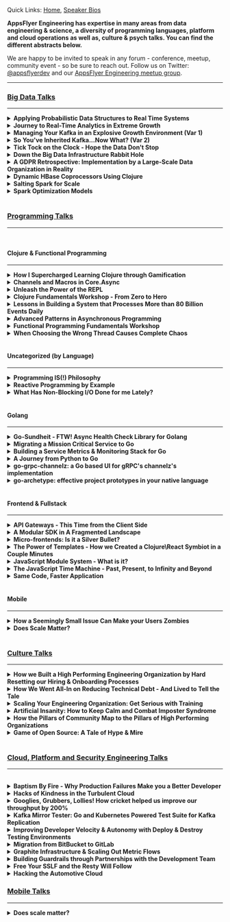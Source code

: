 
Quick Links: [Home](https://github.com/AppsFlyer/engineering-org-resources), [Speaker Bios](/speaker-profiles.md)

**AppsFlyer Engineering has expertise in many areas from data engineering & science, a diversity of programming languages, platform and cloud operations as well as, culture & psych talks. You can find the different abstracts below.**  

We are happy to be invited to speak in any forum - conference, meetup, community event - so be sure to reach out.  Follow us on Twitter: [@appsflyerdev](https://www.twitter.com/appsflyerdev) and our [AppsFlyer Engineering meetup group](https://meetup.com/appsflyer).

<hr/>

### [Big Data Talks](#big-data)
<hr/>

<details><summary><strong>Applying Probabilistic Data Structures to Real Time Systems</strong></summary>

#### Short Description
Building solutions around large data sets with near real time response time is no easy feat. This requires the practical application of computer science theory to do so with minimal latency and while remaining fresh and precise.

#### Long Description
As software organizations are required to handle increasing volumes of data, probabilistic data structures and algorithms have been put to use more widely in order to find approximative solutions to problems that would be computationally prohibitive otherwise.

At AppsFlyer, we ingest a daily 80+ billion events sent by our users, which come into our system without any schema or predefined structure. When we set out to build a new data segmentation product, which allows our clients to segment their users based on these billions of events – according to any logical criteria they wish to specify – we were tasked with the daunting challenge of offering them a near real time interactive dashboard. An extremely large computational undertaking at minimal latency.

This posed an interesting challenge from both computer science and engineering perspectives, things we needed to consider:

* Which data structure is most appropriate?
* Which data model would allow us to compose any number of criteria when event schemas are unknown in advance and ever changing?
* How do you implement aggregations such as group-by over probabilistic data?
* What database should we pick to allow for fast and scalable access to our data structures?
* How do you do this reliably, high precision and freshness?

This talk will discuss how we built a system which allowed us to solve this problem over massive data sets with technologies such as Kafka, Spark, HBase and Theta Sketches.

Speakers: [Ronen Cohen](/speaker-profiles.md#ronen-cohen)
<p>pe: Full-length Presentation</p>

<hr/>
</details>

<details><summary><strong>Journey to Real-Time Analytics in Extreme Growth</strong></summary>

#### Short Description

At AppsFlyer we have been finding ourselves the victims of our own success, with our data continuously growing, alongside the capabilities we want to enable for our clients to make better marketing decisions. This talk will dive into the evolution of our data management choices to support the changing needs of the business.

#### Long Description
At AppsFlyer we have been finding ourselves the victims of our own success, with our data continuously growing, alongside the capabilities we want to enable for our clients to make better marketing decisions. These, of course, eventually impact the technology we choose to make this all possible. This talk will dive into the evolution of our data management choices to support the changing needs of the business.

Powering more than 130 thousand mobile apps around the globe, AppsFlyer receives more than 70 billion requests a day, and as a result have a diversity of teams requiring real time performance for different use cases, whether real time attribution, monitoring, big data or web analytics. Each team has built their own technology stack to deliver on its needs. This talk will dive into the many different databases we use in-house – from Aerospike to Druid, Neo4J, Redis, to Clickhouse and even those we chose to eventually phase out. It will dive into the performance considerations for each, and the use cases we leverage each different database for, and why it’s the ideal DB for the job.

This talk will dive into our journey of how to choose the right solution for the job to implement real-time aggregation alongside batch processing over Apache Spark, and additional big data needs with Hadoop. Being able to evolve our architecture enabled us to solve recurring pains as well as aggregate 10X amounts of data with much faster response times, keep up with product demands while delivering a cheaper solution from a production cost perspective.

Speakers: [Yulia Trakhtenberg](/speaker-profiles.md#yulia-trakhtenberg), [Morri Feldman](/speaker-profiles.md#morri-feldman), [Nir Rubinstein](/speaker-profiles.md#nir-rubinstein), [Reshef Mann](/speaker-profiles.md#reshef-mann), [Adi Belan](/speaker-profiles.md#adi-belan)
<p>Type: Full-Length Presentation
<hr/>

</details>

<details><summary><strong>Managing Your Kafka in an Explosive Growth Environment (Var 1)</strong></summary>

#### Short Description
Kafka, many times is just a piece of the stack that lives in production that often times no one wants to touch - because it just works. At AppsFlyer, Kafka sits at the core of our infrastructure that processes billions of events daily.

#### Long Description
Kafka, many times is just a piece of the stack that lives in production that often times no one wants to touch – because it just works. At AppsFlyer, Kafka sits at the core of our infrastructure that processes billions of events daily.

This talk will share how we built our microservices architecture with Kafka as its core piece to support 70B+ requests daily. With continuous growth we needed to “learn on the job” how to improve our Kafka architecture by moving to the producer owner cluster model, breaking up our massive monolith clusters to smaller more robust clusters, and migrating from an older version of Kafka with real-time production clients & data streams. The talk will outline best practices for leveraging Kafka’s in-memory capabilities & built-in partitioning, as well as some of the tweaks and stabilization mechanisms that enable real-time performance at web-scale, alongside processes for continuous upgrades and deployments with end-to-end automation, in an environment of constant traffic growth.

Speakers: [Alon Gavra](/speaker-profiles.md#alon-gavra)
<p>Type: Full-length Presentation</p>
<hr/>

</details>


<details><summary><strong>So You've Inherited Kafka...Now What? (Var 2)</strong></summary>

#### Talk Description
Kafka, many times is just a piece of the stack that lives in production that often times no one wants to touch - because it just works. At AppsFlyer, a mobile attribution and analysis platform that generates a constant "storm" of 70B+ events (HTTP Requests) daily, Kafka sits at the core of our infrastructure.  

Recently I inherited the daunting task of managing our Kafka operation and discovered a lot of technical debt we needed to recover from if we wanted to be able sustain our next phase of growth.  This talk will dive into how to safely migrate from outdated versions, how to gain trust with developers to migrate their production services, how to manage and monitor the right metrics and build resiliency into the architecture, 
as well as how to plan for continued improvements through paradigms such as sleep-driven design, and much more.  

Speakers: [Alon Gavra](/speaker-profiles.md#alon-gavra)
<p>Type: Full-length Presentation</p>
<hr/>

</details>



<details><summary><strong>Tick Tock on the Clock - Hope the Data Don't Stop</strong></summary>

#### Short Description
Sometimes a small error can lead to catastrophic results. This will be a postmortem talk that will detail how we nearly lost massive amounts of data, and the work undertaken under fire to bring us back from the cliff's edge.


#### Long Description
This is a story of a race against time! So hang on to your seats…

During a customer migration to a new attribution system, a huge project for AppsFlyer Engineering in 2018, we found ourselves facing a potential data loss catastrophe. It all started with the primal sin of a premature optimization made where we set the incorrect data retention timeframe for a database holding 65 billion records.

When we discovered this, with only one week to respond before the data is permanently erased, we channeled our MacGyver skills and got to work. During this session I’ll describe the chain of events that brought us to the cliff’s edge, the steps we took around the clock to save our data, and how we managed to forestall any data loss for our clients.

Speakers: [Adi Belan](/speaker-profiles.md#adi-belan)
<p>Type: Post-mortem</p>
<hr/>

</details>

<details><summary><strong>Down the Big Data Infrastructure Rabbit Hole</strong></summary>

#### Talk Description

The AppsFlyer data-infrastructure group was established to tackle the growing technical debt around the daily batch data processing - ingesting nearly 90TB a day. One of the initial tasks was focusing on fixing inexplicable corruptions which led us down a rabbit hole full of anomalies with our Spark committer, Hadoop JARs alongside interaction with our AWS S3 buckets (storing petabytes of data). This talk is our war story filled with twists and turns, a first time talk given outside of the walls of AppsFlyer walls aimed at shedding some light on what is truly involved with building a robust, real time, big data operation at scale.

Speakers: [Zohar Stiro](/speaker-profiles.md#zohar-stiro)
<p>Type: Full-length Presentation</p>
<hr/>

</details>
  
<details><summary><strong>A GDPR Retrospective: Implementation by a Large-Scale Data Organization in Reality</strong></summary>

#### Short Description
GDPR was likely one of the biggest challenges in data management that occurred in 2018.  This talk will be a one year retrospective about how it was executed in reality at a large-scale data organization.

#### Long Description
The date May 25, 2018 was a fateful day for many companies that process & store client data - particularly across the EU. On this day GDPR went into effect - and no one really knew quite what its effects would be. This talk will take you through our company's journey to compliance - the indexers we used to append & delete client data, and a retrospective of how this affected our data processing operations. This will walk you through the design through implementation, as well as expectation vs. real demand. Eventually what we imagined would be requested by hundreds of clients at best ended up being requested by tens of thousands - and continues growing, and learning how to manage this new compliance demand alongside our day to day data engineering tasks & processes was no easy feat.

Speakers: [Morri Feldman](/speaker-profiles.md#morri-feldman), [Yulia Trakhtenberg](/speaker-profiles.md#yulia-trakhtenberg)
<p>Type: Full-length Presentation</p>
<hr/>

</details>
 
  
<details><summary><strong>Dynamic HBase Coprocessors Using Clojure</strong></summary>

#### Abstract
HBase Coprocessors allow moving nearly arbitrary code execution from the client to the HBase Region Server. For some applications, coprocessors provide a number of major advantages. For instance, moving code from the client can often increase performance by limiting data transfer over the network, especially for aggregation type processing. Also by reducing client data processing, the hardware requirements of the client can lowered. However, programming coprocessors is challenging in several ways. The development cycle for coprocessor development is slow. To try out changes to a coprocessor on a cluster, the coprocessor must be compiled and then the HBase cluster must be restarted to reload the coprocessor. In addition, trying to load a coprocesor with certain defects can crash the HBase cluster.

I will present a generic coprocessor that is able to execute arbitrary Clojure code as a solution to some of the difficulties surrounding coprocessor development. The generic Clojure coprocessor accepts queries that bring their own aggregation instructions in the form of Clojure code. The Clojure code on each query will then be dynamically compiled and executed on the cluster by the generic Clojure coprocessor. Changing specific aggregation code now simply requires rewriting the Clojure code and sending a new query, making for a much faster development cycle than with traditional coprocessor development. To allow the Clojure code to depend on external dependencies -- for instance a JSON parsing library -- the generic Clojure coprocessor also allows for loading "static" dependencies from jar files. In addition to being more dynamic, coprocessor development safety is also increased, because the most dangerous steps, loading and initializing a coprocessor, are only done once rather than each time the aggregation logic is changed. The code for the generic Clojure coprocessor along with full examples will be provided as open source on GitHub.

Speakers: [Morri Feldman](/speaker-profiles.md#morri-feldman)
<p>Type: Full-length Presentation</p>

<hr/>

</details>


<details><summary><strong>Salting Spark for Scale</strong></summary>

#### Abstract
One of the major issues that Spark batch jobs have to contend with at AppsFlyer is that our data is inherently skewed.  For instance a couple of apps account for the vast majority of our traffic.  Data skew wreaks havoc on naively written data jobs by making them perform and scale very poorly as the amount of data they need to process increases.  Recently one of our central data aggregations -- the process that prepares data for the overview dashboard -- stopped working and we had essentially reached the limit where we could no longer devote more Ram to the process to help it.  Using a technique called "Salting" to overcome the data skew that was killing this job we were able to get the job working again and make the entire process much more scalable.  I'll go over Salting in depth to explain how it works and how we are starting to use it here at AppsFlyer.
  
Speakers: [Morri Feldman](/speaker-profiles.md#morri-feldman)
<p>Type: Full-length Presentation</p>

</details>

<details><summary><strong>Spark Optimization Models</strong></summary>

#### Abstract
While an extremely powerful technology, Spark many times requires a lot of trial and error to get the configurations & optimizations just right - especially at scale.  This talk will walk you through some of the challenges we encountered at AppsFlyer where we ingest 90TB / day and perform a diversity of data processing operations on this huge data set.  Some of the interesting optimizations we’ve employed include salting across multiple Spark clusters, and some of the anomalies we’ve encountered have been around areas of serialization and  certain map/reduce models.  This talk will dive into how we tackled each of these, and some of the outcomes.

  
Speakers: [Morri Feldman](/speaker-profiles.md#morri-feldman)
<p>Type: Full-length Presentation</p>

</details>
<br/>
    
### [Programming Talks](#programming)
<hr/>
<br/>


#### Clojure & Functional Programming
<hr/>

<details><summary><strong>How I Supercharged Learning Clojure through Gamification</strong></summary>

#### Short Description
Gamification can be an excellent way to reduce the barrier of entry & quickly learn new programming languages. This talk will dive into how through a simple game you can master new syntaxes by applying concepts from languages you know & leveraging shared libraries to ramp up your coding skills.

#### Long Description
Mastering a new programming language can seem like a daunting task. As a person who has had to learn a number of new programming languages in a short amount of time, I’ve found gamification to be an excellent way to learn how to port knowledge from one language to another. This talk will dive into how through a simple game - I went through a journey of learning to code, and then was able to gain hands-on experience in a diversity of languages multiple times, when learning new languages. By applying concepts I formerly learned for Java to learn how to code in Clojure, and specifically by finding the similarities such as libraries, classes and types across languages, and then rebuilding this simple game in the new language, I quickly learned how to apply knowledge gained in other programming languages to the new language I was looking to learn. This talk will demonstrate how you can create a pet app that can teach you to too!

Speakers: [Mey Beisaron](/speaker-profiles.md#mey-beisaron)
<p>Type: Full-length Presentation</p>
<hr/>

</details>


<details><summary><strong>Channels and Macros in Core.Async</strong></summary>

#### Short Description
How to best leverage Clojure’s core.async library for good concurrency and utilization of modern multicore processors without suffering from “callback hell”.


#### Long Description
Clojure’s core.async library implements Tony Hoare’s concurrent programming model Communicating Sequential Processes — CSP. CSP is probably best known from its implementation in the Go programming. In the CSP programming model, independent processes communicate synchronously across channels. The runtime is then responsible for shifting work on and off of worker threads as needed. Such a programming model allows for achieving good concurrency and utilization of modern multicore processors without getting trapped in “callback hell.” Clojure core async provides the two pieces required to program in the CSP style — channels and the equivalent of Go’s goroutines. The channels facilitate interprocess communication and the goroutines transform sequential code to run concurrently. Surprisingly the goroutine in Clojure is implemented not as a core language feature but as a macro — the “go” macro — that rewrites any provided code into a state machine which can park rather than block a CPU thread when there is no work to do. We will examine core.async’s channels and its “go” macro in some detail as well as look at some real-world examples of using core.async channels with and without the “go” macro.


Speakers: [Morri Feldman](/speaker-profiles.md#morri-feldman)
<p>Type: Full-length Presentation</p>
<hr/>

</details>

<details><summary><strong>Unleash the Power of the REPL</strong></summary>

#### Description
Clojure provides some powerful tools out of the box for development and debugging. The best known that we all probably use is the REPL (Read Evaluate Print Loop) that enables developers a much easier way to interact with a running Clojure project and gives us more code clarity by making it possible to find the source of bugs much more quickly, and ultimately understand the code and flow better.  In this talk I will go back to the basics and dive into how to best leverage REPL a tool that every Clojure developer uses on a daily basis, with real code examples, and get the most out of leveraging the stack trace, as well as code inspection with prints & logs.  By better understanding the power of these tools, we will be able to drill down and isolate the issues so we can debug them via the REPL and solve them more quickly - and hone our Clojure skills.



Speakers: [Dana Borinski](/speaker-profiles.md#dana-borinski)
<p>Type: Full-length Presentation</p>
<hr/>

</details>

<details><summary><strong>Clojure Fundamentals Workshop - From Zero to Hero</strong></summary>

#### Short Description
The true value of Clojure is hard to appreciate without experiencing it. Come to this course to find out what makes Clojure so special and why it is attracting so many companies and programmers.

#### Long Description
Clojure is a modern functional Lisp that runs on the JVM. It is designed to allow programmers to write programs that tackle complex problems in as simple a way as possible, adding little unnecessary overhead (i.e. it was written to be very lean). The major features of Clojure work together synergistically to provide the ability to write simple programs. For instance, developing your program at the REPL gives you quick feedback and encourages a ground up introspective development style where you are inside your running program. Some of the features that we will cover here in this course include REPL driven development, Clojure’s opinionated concurrency model and access to the proven JVM ecosystem and infrastructure. The true value of Clojure is hard to appreciate without experiencing it.

Come to this course to find out what makes Clojure so special and why it is attracting so many companies and programmers.

This workshop is targeted to those new to both Clojure and / or functional programming. We will introduce Clojure and teach you how to use it effectively and idiomatically. Students will build a realistic, but simple HTTP-based service designed to introduce them to many of Clojure’s concepts and facilities.

Through a mixture of exposition and hands-on coding students will learn the following:

* Sequence model
* Immutability
* REPL-driven development
* Creating a project
* Data Oriented Programming
* Concurrency model
* Host interop
* Data specification using Clojure.spec
* CSP with core.async
* Macro system


**Agenda
Each is a 20 minute talk with 10 minutes of practice.**

#### Session 1
a. Basic Basics, addition subtraction, repl, editor
b. Map reduce filter – higher order functions
c. Namespaces, project organization, compilation?
- 30 Minute Break

#### Session 2
a. Setup a web app – ring middleware function composition
b. Immutability – both from hands-on, as well as theoretical persistent data structures
c. Atoms, start using them in web app immediately
- 30 Minute Break

#### Session 3
a. Routing / endpoints in web app. Starting / stopping threads
b. Core async to connect twitter read / processor threads
c. Finish the web app – resetting / getting histogram
- 30 Minute Break

* API for web app – 
* Start / stop reading from Twitter
* Get the current histogram
* Reset the histogram

Speakers: [Ronen Cohen](/speaker-profiles.md#ronen-cohen), [Ido Barkan](/speaker-profiles.md#ido-barkan), [Morri Feldman](/speaker-profiles.md#morri-feldman)
<p>Type: Workshop (90 Minutes - 8 Hours)</p>
<hr/>

</details>

<details><summary><strong>Lessons in Building a System that Processes More than 80 Billion Events Daily
</strong></summary>

#### Talk Description
AppsFlyer’s mobile attribution and analysis platform is used by the biggest and most popular applications on Earth, generating a constant “storm” of 80B+ events (HTTP Requests) on their microservices, cloud based platform daily. In this talk, we will share the technological choices which include Clojure as our leading backend language - and the decisions to migrate from Python for improved multi-threading and concurrency.

The backend was to built to be a robust system based on a diversity of open source tooling such as: Kafka, RabbitMQ, Aerospike, Redis and a host of proprietary in-house developed tools and services that enable the testing and adoption of new data technologies, continuous deployment, and large-scale monitoring of the system - including open sourcing production libraries for interoperability with core technologies.

This talk will also dive into AppFlyer's real-time back-end architecture & functional programming philosophy, what it is like to be a developer at AppsFlyer, and overall attitude towards performance, redundancy and resiliency for processing 50 Million events/minute at an average latency of hundreds of milliseconds per event.

Speakers: [Nir Rubinstein](/speaker-profiles.md#nir-rubinstein), [Morri Feldman](/speaker-profiles.md#morri-feldman)
<p>Type: Full-length Presentation</p>
<hr/>
</details>


<details><summary><strong>Advanced Patterns in Asynchronous Programming</strong></summary>

#### Talk Description
This talk will cover some advanced compositional patterns with Scala Futures, in order to build and use higher level abstractions when dealing with async code.

Using Futures as a basic building block for concurrent, async code has become pervasive in the past few years and for a good reason. However, when moving from the traditional synchronous code to the async one, a set of patterns that were obvious to implement before now seem to be more challenging. The aim of this talk is to show few examples of these patterns implemented with Scala futures in an async and non blocking manner. We will present the usage pattern and the implementation in order to show the principles of properly handling async code.

In the talk we will use Scala code but the principles are universal and apply to other languages and future implementations. 

Speakers: [Michael Arenzon](/speaker-profiles.md#michael-arenzon), [Asy Ronen](/speaker-profiles.md#asy-ronen)
<p>Type: Full-length Presentation</p>
<hr/>
</details>


<details><summary><strong>Functional Programming Fundamentals Workshop</strong></summary>

#### Talk Description
This workshop aims to be the entry point for developers into the world of functional programming. We'll talk about various functional programming paradigms such as:
- Referential Transparency
- Immutability
- Higher Order Functions and more

Examples and hands on training will be via the Clojure programming language. After learning about the fundamentals of FP concepts (and getting our hands "dirty" with some Clojure code), we will progress to modeling and building a simple web app. We'll start small and show how FP principles lend themselves to our solution. Depending on how much time there is for workshops this can be very short intro or a much longer fundamentals course.

 

Speakers: [Ronen Cohen](/speaker-profiles.md#ronen-cohen), [Morri Feldman](/speaker-profiles.md#morri-feldman), [Nir Rubinstein](/speaker-profiles.md#nir-rubinstein), [Ido Barkan](/speaker-profiles.md#ido-barkan)
<p>Type: Workshop (90 Minutes to Full Day)</p>
<hr/>
</details>


<details><summary><strong>When Choosing the Wrong Thread Causes Complete Chaos</strong></summary>

#### Talk Description
When you process billions of requests a day concurrency & multi-threading is critical for performance. As heavy users of Aerospike & Clojure as our primary backend language, we needed to write a clj library for Aerospike as there wasn't anything readily available. As part of its functionality we thought it would be useful for the library to encode and decode DB values to work with the diversity of serialization methods we use across our DBs (JSON, gzip, protobuf, etc). However, we had a bit of an oversight in making the library non-blocking, and an even bigger mistake of having the wrong thread do the decoding. All this created an extremely slow performance on high load of our production clients. We will dive into how we handled the issue rapidly in real time & the lessons learned.

Speakers: [Ido Barkan](/speaker-profiles.md#ido-barkan)
<p>Type: Full-length Presentation, Post-Mortem</p>
</details>
<br/>

#### Uncategorized (by Language)
<hr/>


<details><summary><strong>Programming IS(!) Philosophy</strong></summary>

#### Talk Description
What is it about philosophy that, even today, makes people sit and debate about seemingly "nothing"? How can these vague notions and abstractions have any relevance in today's world of hard facts and cold logic? In my talk, I'll try and show how philosophy, with emphasis of linguistic philosophy, relates closely to what we do in our everyday lives as programmers. How simple things like programming language selection and trying to define a bug or name a service, are all issues that carry a much more significant meaning and context than we usually give them - I'll try, for the duration of this session, to give a glimpse behind the curtain of some of our (mis)conceptions about our world of software engineering.

The talk outline would be as follows:
1. General background about me, my education and how I found myself at the high-tech world 
2. Core concepts of linguistic philosophy and their relation to programming 
3. Intro to Witgenstein and the 7 value propositions of his tractatus 
4. How the 7 value propositions translate into programming 
5. Choosing a programming language based on all the principles above - more than a simple “low level vs. high level” or “OO vs Functional”
 

Speakers: [Nir Rubinstein](/speaker-profiles.md#nir-rubinstein)
<p>Type: Full-length Presentation</p>
<hr/>
</details>


<details><summary><strong>Reactive Programming by Example</strong></summary>

#### Talk Description
The reactive manifesto is meant to guide you in building Responsive, Resilient, Elastic (scalable), and Message Driven systems.<br/>

But these are all bombastic words which are quite meaningless without a good context or good examples.<br/>

This talk will walk you through a story of improving a real life service, bringing it to perform well, and link the steps to the reactive manifesto cornerstones.<br/>
 

Speakers: [Eran Harel](/speaker-profiles.md#eran-harel)
<p>Type: Full-length Presentation</p>
<hr/>
</details>

<details><summary><strong>What Has Non-Blocking I/O Done for me Lately?</strong></summary>

#### Talk Description
Non-blocking IO is an often misunderstood piece of programming. This talk will dive into what non-blocking IO actually is, how it works, and how to increase your throughput by a few orders of magnitude. We will review the C10K problem, and why we can't just add more threads? I will also speak about when it's worth the extra complexity price, and how can you get there relatively easily once you make the choice to do so.

Speakers: [Eran Harel](/speaker-profiles.md#eran-harel)
<p>Type: Full-length Presentation</p>
<hr/>
</details>
<br/>

#### Golang
<hr/>

<details><summary><strong>Go-Sundheit - FTW! Async Health Check Library for Golang</strong></summary>

#### Short Description

We recently open sourced an in-house library Go-Sundheit, to provide support for defining service health for golang services - this enables gophers to register async health checks for dependencies and the service itself - a pretty nifty tool in a dynamic CI/CD environment based on golang.

#### Long Description

At AppsFlyer we face the same issues that many other fast growing companies have to deal with - we have a considerably large operation, where we practice continuous delivery, and we’d like our deployments and runtime to be as safe as possible (mostly, so we can sleep well at night). This normally means that you’d like to know as soon as possible that your deployment has gone bad, or that a resource that your service depends on is now in bad shape.  

Enter Go-Sundheit. We recently started making the migration from Clojure to Go for some of our mission critical services, and in order to be able to have a more holistic view on the performance of our apps we needed to implement some health monitoring capabilities  This talk will present the open source library Go-Sundheit, a library built to provide support for defining service health for golang services. This allows you to register async health checks for your dependencies and the service itself, and provides a health endpoint that exposes their status. This session we will dive into some of the primary use cases where this is useful, and present a short demo for how to get started.


Speaker: [Eran Harel](/speaker-profiles.md#eran-harel)
<p>Type: Full-length Presentation</p>

</details>

<details><summary><strong>Migrating a Mission Critical Service to Go</strong></summary>

#### Short Description
This talk will dive into how we rewrote one of our production services in Go, leveraging Golang’s natives proxy implementation and routines alongside its async capabilities for improved scale & throughput of web services, enabling exponentially improved performance.

#### Long Description
AppsFlyer, a leading mobile attribution & marketing analytics platform, processes nearly 70+ billion HTTP requests a day (approximately 50 million requests a minute), and is built using a microservices architecture. The entry point to the system that wraps all of the frontend services is a mission-critical (non-micro) service called the API Gateway. This essentially serves as a single point for routing traffic from customers to our backend services, simplifying authentication and authorization exponentially for our clients, but with the tradeoff of also potentially being a single point of failure.

Originally, this service was written in Clojure. As traffic grew - it became apparent that the code for the API gateway was too complex, and needed constant refactoring to enable the throughput required. Once the service became too unstable, we realized the we needed to rewrite the project completely - either in Clojure (just better), or explore other language options as well. This project decided to forego cognitive biases - and explore new language to rewrite the service to. After benchmarking, Go was selected and then went through a rigorous design phase, then rewrite, migration of production services, and benchmarking for improved performance. This talk will walk you through how to qualify a new language to introduce for mission critical production services, best practices for rewriting and migrating production services.

**Talk Outline:**
* Brief intro to describe technology stack & scenario 
* Previous architecture and need for rewrite 
* Benchmarking Clojure vs. other languages 
* Design, Implementation, Architecture 
* Migration + Benchmarking performance improvements 
* Q&A


Speakers: [Hadas Yaakobovich](/speaker-profiles.md#hadas-yaakobovich)
<p>Type: Full-length Presentation</p>
<hr/>
</details>


<details><summary><strong>Building a Service Metrics & Monitoring Stack for Go</strong></summary>

#### Short Description
As a JVM-less language, this talk will dive into how we built a monitoring and metrics library for Go to be interoperable with additional in-house JVM libraries such as Clojure, Scala, and Javascript.

#### Long Description
AppsFlyer is largely a Clojure shop, that is a language that requires JVM to run a prerequisite. We recently decided to rewrite one of our mission-critical services in Go, to achieve better performance. While leveraging Go improved throughput, it is not a JVM based language, and in order to achieve out of the box services such as memory usage metrics, garbage collectors and more, for Go this needs to be written from scratch. This talk will dive into how we built a monitoring and metrics library for Go to be interoperable with JVM libraries such as Clojure, Scala, and Javascript to enable cross-language efficiency - and well as work with other parts of the stack including Redis & Kafka.

The talk will begin with outlining the difference between the two metrics stacks, out of the box support for each language and mapping the gaps for migration to Go. We will then dive into the challenges with interoperability between different languages in a production environment, as well as the challenges with writing language-specific libraries from scratch for production services - and will finish with a short demo of the AppsFlyer Go Metrics library, based on Grafana + Go (that will be open sourced once it is production-grade).

If time allows, we will also tell a short tale from the trenches about a bug that was discovered after rolling out the service to production of routines that would open (and not close), that caused a spike in requests, that would never have been discovered had we not written the new services along with the metrics libraries to properly monitor them, which eventually would have led to a massive production failure.

**Talk Outline:**
* Intro to technology stack - JVM vs. Go Metrics Stack
* Interoperability challenges between languages and environments
* Writing a Go-specific metrics stack to be interoperable with other JVM-based languages
* Short Demo (AppsFlyer Grafana Go Library - AF Go Metrics) 


Speakers: [Asy Ronen](/speaker-profiles.md#asy-ronen), [Yuri Kalinin](/speaker-profiles.md#yuri-kalinin)
<p>Type: Full-length Presentation</p>
<hr/>
</details>

<details><summary><strong>A Journey from Python to Go</strong></summary>

#### Abstract

I love Python. It has been my go-to language for the past five years. But the growth in the popularity and maturity of Go, alongside the strong user base, made me think about how I can add it into my tool set.

In this talk, I'm going to tell you about my journey from Python to Go, and provide you with some tips and expose you to some of the resources that helped me succeed on this journey and live to tell the tale.  I will dive into some of the main differences, and how to minimize the learning curve, as well as some of the excellent libraries and tools that enabled me to ramp up my Go coding skills pretty quickly & painlessly.

Speaker: [Elad Leev](/speaker-profiles.md#elad-leev)
<p>Type: Full-length Presentation</p>
<hr/>
</details>

<details><summary><strong>go-grpc-channelz: a Go based UI for gRPC's channelz's implementation</strong></summary>

#### Short Description
gRPC is a modern, highly capable RPC system. But not without it’s complexities. go-grpc-channelz observe gRPC clients and servers and provides a prism into the current state of gRPC connections down to socket level events.

#### Long Description
[go-grpc-channelz](https://github.com/rantav/go-grpc-channelz) is my open source project in Go to provide better observability into gRPC’s current state of connections (channels).

gRPC is a robust and highly scalable RPC system. It abstracts actual socket connections through the channel abstraction. Channels represent load-balanced, possibly auto-discovered remote servers. Gaining visibility into the current state of gRPC channels is priceless. Think `netstat` for your gRPC server, but one which understands the full blown semantics of gRPC. Channelz is a gRPC spec that exposes the state of the above mentioned channels. go-grpc-channelz, written in go, is a pluggable UI layer which uses the channelz gRPC API to query and display the current state of gRPC connections. With three lines of code your gRPC service written in Go can gain useful observability.

In this session you’ll learn about some of the interesting design concepts of gRPC and how go-grpc-channelz can be used to expose some of its intrinsics.

Speaker: [Ran Tavory](/speaker-profiles.md#ran-tavory)
<p>Type: Full-length Presentation</p>
<hr/>
</details>

<details><summary><strong>go-archetype: effective project prototypes in your native language</strong></summary>

#### Short Description
go-archetype is sed on steroids. And a ton more. Create project prototypes in your natural language (Go/Java/C/etc), then your users interactively feed variables to generate new projects. No need to learn a template language and maintain a template codebase. Your Go/Java/C project is the template


#### Long Description
Architects? Tech leads? How many times have you looked at your codebase and thought “oh my, each new project is it’s own snowflake, I wish I had a useful template project we could all use”?

[go-archetype](https://github.com/rantav/go-archetype) is my open source project implemented in Golang providing a natural and language native flow to create project prototypes. With go-archetype you create a project archetype (aka blueprint) and a set of simple transformation, think `sed` on steroids.
Search and replace, use go text templates to synthesize user inputs, prompt users for input, conditional inclusion of files or parts of files…

Fast growing engineering organizations create new projects day in day out. How do you help developers maintain common project structure? How do you help developers scaffold an initial project structure? How do you help developers use useful default libraries, middlewares, configuration and settings out of the box?
With go-archetype it’s easy: You define a blueprint project, which is just a regular Go project, no extra templating language. And then a set of transformations, e.g. ask the user for their project name and replace here, here and here, ask the user for their project package and replace here and there, ask the user whether they want to use an HTTP router and include GorillaMux only if she answered “yes”.

go-archetype is written in go but in fact, can be used by blueprint authors for any language, be it JS, Java, C etc. It’s language agnostic. Example open source project using go-archetype: https://github.com/rantav/go-template

The motivation to creating go-archetype came after investing in several other templating frameworks and not finding what I want. Most other frameworks require you to write your blueprint project in a specialized language, be it react templates or other. But this approach is less than ideal since it forces you to maintain two versions of your blueprint, one in your natural language (e.g. Go) so that you can develop and test real actual code and make sure it compiles and passes tests, and another in a “shadow” template language, e.g. React or other templating language, for the sake of templating. go-archetype allows you to maintain just a single codebase and that is a big maintainability win!

Speaker: [Ran Tavory](/speaker-profiles.md#ran-tavory)
<p>Type: Full-length Presentation</p>
<hr/>
</details>
<br/>

#### Frontend & Fullstack
<hr/>


<details><summary><strong>API Gateways - This Time from the Client Side</strong></summary>

#### Abstract

API gateways are a common practice - usually the "public face" of your internal system & are served via one or more backend services.

Besides providing a uniform API, they also facilitate a standard way of authentication, permissions, versioning & much more.
What if we could gain some of those benefits when we build our web applications? 

What if we could compose our app from multiple agnostic parts, each with its different underlying technology & version, thus, enforcing a global authentication flow without rebuilding the whole system?

This talk will show you how we took the core concepts of an API gateway & applied them as the base architecture for our web apps, & scaled to 30+ apps in production while sharing libraries of various versions, managing a global state, routing & more.

Speakers: [Shimi Bar](/speaker-profiles.md#shimi-bar), [Liron Cohen](/speaker-profiles.md#liron-cohen)
<p>Type: Full-length Presentation</p>

<hr/>
</details>
 

<details><summary><strong>A Modular SDK in A Fragmented Landscape</strong></summary>

#### Abstract

Web SDKs need to provide a host of capabilities & are a contradiction in terms - on the one hand, they need to be "fully baked" & "closed" in order to provide a uniform API. On the other hand, they need to be flexible in order to support future development & a wide range of clients.

While this can be achieved by "baking" a custom SDK per client - this is not very scalable (nor practically applicable with a business in exponential growth). In order to be able to deliver on the promise of modularity, we wanted to enable users to decide which capabilities they want to enable, without having to define this in advance.  This talk will dive into the development methodology we used in-house to support this, & eventually, how we serve multiple SDKs in a uniform manner to a diversity of clients.

Speakers: [Shimi Bar](/speaker-profiles.md#shimi-bar), [Liron Cohen](/speaker-profiles.md#liron-cohen)
<p>Type: Full-length presentation</p>
<hr/>
</details>

<details><summary><strong>Micro-frontends: Is it a Silver Bullet?</strong></summary>

#### Short Description
Micro-frontends - is it just a hyped out buzzword or do they live up to their promise? This talk will cover how we architected our micro-frontends solution, the challenges we encountered, how we overcame them - and answer the ultimate question, are micro-frontends worth the hype?

#### Long Description
Micro-Frontends are gaining a lot of traction these days as the “silver bullet” solution to the former monolith project architecture, essentially the frontend variation on microservices. If you’re not familiar with micro-frontends, and how to implement them in your environment, you might find yourself asking “am i missing out on something important?” or “what does this even mean?”

In this talk, I will walk you through our journey where we found ourselves accumulating independent monolithic frontend stacks - and had to find a better way to manage and maintain these stacks in a hyper-growth environment. We will present how we migrated to this loosely-coupled architecture of independent projects and eventually were able to grow to 25+ micro-frontend projects that helped us optimize our development and achieve our goals more rapidly, the challenges we encountered that made our lives miserable - and how we overcame them, and finally will try to answer the ultimate question “are micro-frontends really a silver bullet?

Speakers: [Shimi Bar](/speaker-profiles.md#shimi-bar), [Liron Cohen](/speaker-profiles.md#liron-cohen)
<p>Type: Full-length Presentation</p>
<hr/>
</details>

<details><summary><strong>The Power of Templates - How we Created a Clojure\React Symbiot in a Couple Minutes</strong></summary>

#### Description
In most engineering projects, the task of creating a new service often begins with the tedious objective of setting up the basics - adding configurations, creating the basic server files, initializing states and laying down the foundations for the innovation that will come on top. But what if we had a jump start advantage - set up everything in 1 minute, and instantly jump to the creativity step? Clojure Templates allows setting up a backend service in an instant. On the front-end side, Facebook's create-react-app allows you to do the same with React.js. Here I suggest a methodology for joining the power of Clojure with the magic of React.js by templating a configurable Clojure-React client\server architecture in less than a minute.


Speakers: [Dror Davidi](/speaker-profiles.md#dror-davidi)
<p>Type: Full-length Presentation</p>
<hr/>
</details>

<details><summary><strong>JavaScript Module System - What is it?</strong></summary>

### Short Description 

There’s always a lot of noise in JavaScript ecosystem around modules, but despite the hype, it’s not always apparent how to best leverage these. This talk is going to change that.


#### Long Description
JavaScript modules are now supported in all major browsers and soon in NodeJS 13, but are they really?

While they are supported in most of the major browsers, do we actually use them?

Why do we even need them and how were they brought about? And what did we do before modules existed?

In this talk, I’d like to demonstrate through common examples how we’ve seen & used modules before they had a name, best practices for how to use them today, and take a look at where the future will most likely take us.


Speakers: [Omer Herera](/speaker-profiles.md#omer-herera)
<p>Type: Full-length Presentation</p>
<hr/>
</details>


<details><summary><strong>The JavaScript Time Machine - Past, Present, to Infinity and Beyond</strong></summary>

### Short Description 

JavaScript has come a long way since being introduced in 1995, & so have we as engineers.

Come with me on this journey through time with JS & see how we have moved from using best practices adopted from other langs-to where JS took control all the way through the deployment & build processes today.

#### Long Description
JavaScript has come a long way since being introduced in 1995, and so have we as engineers. We’ve grown with JavaScript, and in this talk I’d like to demonstrate through common examples how we used to deploy and compile our JS once upon a time, using techniques that now will look weird, incorrect, like bad practices or even just funny.

Come with me on this journey through time with JavaScript, and see how we have moved from using best practices adopted from other languages, and techniques to compile JS to see how NodeJS/JavaScript ultimately took control all the way through the deployment and build processes for JavaScript today, and now we can’t live without these advancements.

Many times we forget that there is plenty to learn from history, and expertise takes decades to cultivate, and how the tools available in the community have evolved, learn why there are so popular, when to use them and when to avoid them, and what you can take from these years of learning with JavaScript to become better engineers in your day to day work.

Speakers: [Omer Herera](/speaker-profiles.md#omer-herera)
<p>Type: Full-length Presentation</p>
<hr/>
</details>

<details><summary><strong>Same Code, Faster Application</strong></summary>

### Short Description 
Complex React applications can affect performance and load time significantly. This talk will dive into how to optimize large and complex Javascript payloads and improve performance by orders of magnitude.

#### Long Description
A complicated React application usually consists of several components, utility methods, and third-party libraries. This can become especially complex, and can affect the user directly in the form of loading time, when shipping a large JavaScript payload (particularly on old devices and with weak network connections). In this talk, I will discuss ways to combat this complexity through a method called code splitting. I will start by explaining what code splitting actually is, and how we can use this method to split our payloads into multiple bundles with excellent tools such as React.Lazy and React.Suspense, and then ultimately only ship this to the user when they need it, improving load time significantly alongside other complexities that may arise from large payloads.

Speakers: [Roei Berkovich](/speaker-profiles.md#roei-berkovich)
<p>Type: Full-length Presentation</p>
<hr/>
</details>


<br/>

#### Mobile
<hr/>

<details><summary><strong>How a Seemingly Small Issue Can Make your Users Zombies</strong></summary>

#### Talk Description
Our SDK is used by more than 130K+ applications, and is what delivers all of our incoming traffic from the different platforms being used.  Recently, we encountered a critical issue, that prevented any incoming traffic from Android devices to AppsFlyer.

As part of our anti-fraud solution, we use the Dexguard algorithm to prevent reverse engineering, where the large majority of our 130K apps use the same tool. However, due to the issue, some source files in the SDK were corrupted on the client-side, breaking the backbone of the SDK, basically shutting down the outgoing mobile SDK traffic to AppsFlyer.  This talk will dive into the timeline of the incident, decisions we took in real time to mitigate the incident & the lessons we learned that we think can help others in a similar situation.


Speakers: [Maxim Shoustin](/speaker-profiles.md#maxim-shoustin)
<p>Type: Full-length Presentation, Post-Mortem</p>
<hr/>
</details>

<details><summary><strong>Does Scale Matter?</strong></summary>

#### Talk Description

Today, the AppsFlyer SDK runs on more than 7 billion mobile devices. So what's actually involved with developing software for more than 130,000 apps?!

 This talk will dive into what our day to day work looks like, and how we manage risks. Is it possible to write code without business-critical bugs in production? And for a matter of perspective - would three bugs in three years sound like a lot or a little? Does the system we're trying to build have fault tolerance?
I’m going to talk about what challenges we face, the tools we use to achieve high-quality software, tips, and tricks.

How do we deal with stressful situations and how we stay cool through it all.



Speakers: [Maxim Shoustin](/speaker-profiles.md#maxim-shoustin)
<p>Type: Full-length Presentation</p>
<hr/>
</details>

<br/>

### [Culture Talks](#culture)
<hr/>


<details><summary><strong>How we Built a High Performing Engineering Organization by Hard Resetting our Hiring & Onboarding Processes</strong></summary>

#### Short Description
One of the long-standing anomalies in the tech industry is the focus on engineering products, but less so on engineering organizational culture.  Building great products, and hiring excellent engineers is a by-product of culture that needs to be constantly improved and evaluated.

#### Long Description
Have you ever found yourself struggling to build an engineering organization that is quality-driven with consistently great results?  When we analyzed why we didn't feel our organization was performing at the level we had anticipated, we reverse engineered this to fundamental issues with our culture.  Once we started working on this it had a ripple effect to our hiring process & then our onboarding process as well.  This talk will dive into how we refactored our hiring & onboarding to set up new hires for success from day one. This ultimately delivered a well-oiled high performing engineering organization through a practically applicable methodology that is easily replicable. This not only enabled us to improve the quality of our hires, but also retain excellent talent in the long-term.

Speakers: [Gilad Katz](/speaker-profiles.md#gilad-katz)
<p>Type: Full-length Presentation</p>
<hr/>
</details>

<details><summary><strong>How We Went All-In on Reducing Technical Debt - And Lived to Tell the Tale</strong></summary>

#### Short Description
A common modus operandi in many companies is "if it ain't broke - don't fix it" - this talk will demonstrate how to change this mindset to create higher performing engineering organizations.

#### Long Description
Imagine the technical debt of a startup in exponential growth for six consecutive years (growing from five engineers to 160 over this period, and from 10M daily events to over 70B). During this time, and up to the last 2 years the team focused on product expansion with a “if it ain't broke don’t fix it” attitude, resulting in inherent bugs, system instability & more than 80% of our team focused on maintenance. This will be a tale of how we went all-in on reducing technical debt by allocating more than 70% of the team for 1.5 years to reduce debt. I will share how we rewrote our core engine - at a time of extreme growth, while virtually putting on hold the rollout of any new features - a brave move in a competitive market. After two years into the process we managed to reduce the maintenance effort, number & severity of production issues - with the upside of increasing our velocity significantly. This was all made possible by instilling a culture of craftsmanship that was part of the re-engineering process, that has only been strengthen through this process.


Speakers: [Gilad Katz](/speaker-profiles.md#gilad-katz)
<p>Type: Full-length Presentation</p>
<hr/>
</details>


<details><summary><strong>Scaling Your Engineering Organization: Get Serious with Training</strong></summary>

#### Talk Description
When you're a startup in hyper growth - sometimes one of the biggest challenges is actually onboarding new hires & quickly ramping them up on the tooling & stack. This becomes increasingly complex with a dynamic engineering organization that is not only built around agile delivery concepts with hundreds of thousands of real-time production users, but also a big data engineering organization that ingests more than 90TB of data daily. The need to support the product infrastructure around the clock, while ingesting & processing a constant stream of big data daily delivering real time access to complex segmented data, a diversity of data persistence & storage demands, as well as data models is a lot for a new hire to learn in a short amount of time. All this, alongside new programming languages & company culture. This talk will walk you through how we built a realistic training program that covers the diversity of in-house tooling & platforms - including Spark & Hadoop for big data operations, LTV databases alongside time series databases, S3, BigQuery and even the not very common choice of programming language - Clojure - to top it all off, with some Python, Golang & Scala. With the trial & error and continuous learning process we take from each training, we've managed to successfully onboard 10+ hires a month without compromising our engineering velocity nor platform robustness.

Speakers: [Morri Feldman](/speaker-profiles.md#morri-feldman), [Ronen Cohen](/speaker-profiles.md#ronen-cohen), [Nir Rubinstein](/speaker-profiles.md#nir-rubinstein)

<p>Type: Full-length Presentation</p>
<hr/>
</details>

<details><summary><strong>Artificial Insanity: How to Keep Calm and Combat Imposter Syndrome</strong></summary>

#### Talk Description
We've all suffered from imposter syndrome from time to time.  But it turns out imposter syndrome has some really clear patterns, and there are actually a few simple tips and tricks to start appreciating ourselves more.  This talk will provide some tools to help you keep calm and focus on your small successes  that eventually translate to big successes - similar to Kaizen.  And that all this starts with allowing ourselves to be human first and foremost.

Speakers: [Sharone Zitzman](/speaker-profiles.md#sharone-zitzman)
<p>Type: Ignite / Lightning Talk (5-10 Minutes) or Full-Length</p>
<hr/>
</details>

<details><summary><strong>How the Pillars of Community Map to the Pillars of High Performing Organizations</strong></summary>

#### Talk Description
The pillars of good community leadership are built around rallying people to a common purpose, building a meritiocracy so that the most masterful of contributions are those that prevail, and providing the value that people expect, or have the autonomy to move on from your community as well.  Leading teams to inspire them to have purpose, strive for mastery and do so autonomously essentially map to the same values.  This talk will dive into how you can build your company around core community values to build a high-performing organization, cultivate employee engagement and retention in the long term.

Speakers: [Sharone Zitzman](/speaker-profiles.md#sharone-zitzman)
<p>Type: Ignite / Lightning Talk (5-10 Minutes) or Full-Length</p>
<hr/>
</details>

<details><summary><strong>Game of Open Source: A Tale of Hype & Mire</strong></summary>

#### Talk Description
There is no question that the going is tough when it comes to open source projects. Building the excitement, community and hype is an undertaking unto itself - let's not talk about monetization. Often times, just as your project is starting to get off the ground and generate real business - newer and cooler disruptors enter the playing field - and it gets hard to keep the momentum going. This talk is going to give some real world insight on what's involved in really building a sustainable open source project, even when the hype is dwindling and the dust settles. This will be based upon lessons learned from leading the Cloud Native & OSS community in Israel, as well as the Cloudify community as my former day job.


Speakers: [Sharone Zitzman](/speaker-profiles.md#sharone-zitzman)
<p>Type: Ignite / Lightning Talk (5-10 Minutes) or Full-Length</p>
<hr/>
</details>

<br/>

### [Cloud, Platform and Security Engineering Talks](#cloud)
<hr/>
<br/>

<details><summary><strong>Baptism By Fire - Why Production Failures Make you a Better Developer</strong></summary>

#### Short Description
Taking end-to-end ownership of your production code, enables you to understand the operational aspects even the best code encounters - and will contribute to improved coding practices.

#### Long Description
As developers, we are constantly focused on writing elegant and cutting edge code, however, meaningful code eventually lives 99% of its life in production, and becomes “someone else’s problem”. As with all code, issues are bound to arise and someone will have to deal with them (probably at 3 AM after a pagerduty call). At AppsFlyer all developers are expected to own their code end-to-end, to create a greater sense of commitment to its quality, and enable more rapid turnaround on debugging issues. Three years of being on the on-call rotation for mission critical services at AppsFlyer have taught me some hard lessons, but made me a better developer along the way. In this session I’ll dive into best practices for how to approach production issues as developers, some of the lessons I’ve learned about a developer managing production code, and how this ultimately makes us (much) better coders.

Speakers: [Adi Belan](/speaker-profiles.md#adi-belan)
Type: Full-length Presentation
<hr/>
</details>
  
<details><summary><strong>Hacks of Kindness in the Turbulent Cloud</strong></summary>

#### Short Description
Efficiently managing large fleets on the cloud from the networking to security & even cost management often takes years to cultivate expertise in, and optimize.  

#### Long Description
Efficiently managing large fleets on the cloud from the networking to security & even cost management often takes years to cultivate expertise in, and optimize.  This is especially true when leveraging opportunistic cloud capabilities such as spot instances at scale, which in itself requires intelligent & reliable auto-scaling for a large-scale production operation - which in our case means serving more than 80B+ requests daily, while ingesting more than 90TB a day. This talk will provide you with some effective hacks of the trade that we learned in real time & through years of optimizations, to help survive the turbulent & continuously evolving cloud world, including: 

- Serving 80B requests on one endpoint with multiple ELBs
-  Whitelisting many IPs for your customers without compromising security
-  Managing spot instances like a champ
- Bypassing DHCP options set
- Balancing subnet IP allocation
- Doing it right: Bind & Route53
- Controlling co-location in a cluster
- Balancing traffic out with multiple NAT gateways
- Connecting to multiple regions via one VPN
- Tags & Cost management

Speakers: [Ariel Moskovich](/speaker-profiles.md#ariel-moskovich)
<p>Type: Full-length Presentation</p>
<hr/>
</details>


<details><summary><strong>Googlies, Grubbers, Lollies! How cricket helped us improve our throughput by 200%</strong></summary>

#### Short Description
Overnight the traffic to our postback sender service suddenly increased by 50% because of one of our client's apps.  This will be a story of how we learned to handle these spikes in real time, and even improved throughput and performance in the long run.

#### Long Description
I never imagined I’d know who Indian cricket star Rohit Sharma is, but then traffic to our real-time HTTP request sender service suddenly increased from 20 to 40 million events per minute. The reason? An app streaming the first game of the Indian cricket season. While growth is a good thing, we found ourselves unprepared for this sudden spike & needed to scramble. Initially we just threw money at the problem, but this wasn't sustainable. My talk will describe how we found low-cost, programmatic and architectural solutions to this problem and how we prepared ourselves to handle massive spikes like these on top of our existing 70 billion events per day. I'll explain our process of profiling, performance enhancement techniques, and some important lessons learned along the way.

Speakers: [Ethan Pransky](/speaker-profiles.md#ethan-pransky)
<p>Type: Full-length Presentation, Post-Mortem</p>
<hr/>
</details>

<details><summary><strong>Kafka Mirror Tester: Go and Kubernetes Powered Test Suite for Kafka Replication</strong></summary>

#### Short Description
Abstract: Inspired by the Jepsen series of database test suites I create kafka-mirror-tester, a cross Atlantic automated test suite for Kafka mirroring using Golang and Kubernetes. There, I said k8s, need I say more? 

#### Long Description
[kafka-mirror-tester](https://github.com/AppsFlyer/kafka-mirror-tester) is an automated test suite for kafka mirroring used at appsflyer to test the correctness and effectiveness of various kafka mirroring tools, namely [uReplicator](https://github.com/uber/uReplicator) and [Brooklin](https://github.com/linkedin/brooklin). kafka-mirror-tester automates the tasks of datacenter setup by creating two k8s clusters, one on each side of the Atlantic, then setting up kafka clusters at both sides, then setting up replication in between, running specialized Golang producers and consumers at both sides and then injecting faults to test durability. All done hands-free, completely automated. With lovely prometheus & grafana dashboards.

**Distributed systems. Are. Hard.** At AppsFlyer Kafka is the backbone and part of my team’s work on multiple datacenter deployment was making sure we are able to mirror (replicate) kafka messages across datacenters. This kind of things you want to test before reaching production and you want to be able to simulate failure scenarios such as broker down, replicator down, slow network etc under the neon light so that you’d know what to expect in reality. To achieve that in a completely reliable and repetitive manner and inspired by the [Jepsen](https://jepsen.io/) series of semi-automated database test suites I’ve set our to create our own automated kafka mirroring test suite, Kubernetest, Prometheus, Golang and more in my toolbelt. In this session you’ll learn about the interesting challenges of automating database and Kafka in particular tests, stressing out the system and making sure everything works correctly, and then tearing apart the system by injecting failure and observing the points where it breaks. This is fun!

Speakers: [Ran Tavory](/speaker-profiles.md#ran-tavory)
<p>Type: Full-length Presentation</p>
<hr/>
</details>

<details><summary><strong>Improving Developer Velocity & Autonomy with Deploy & Destroy Testing Environments</strong></summary>

#### Short Description
On demand testing environments fundamentally changed the quality & velocity of how we ship code - and you can too!

#### Long Description
One of the critical factors for development velocity is software correctness. Our ability to develop and ship new features fast is bound by our ability to validate several aspects of the change: 
* Does the feature meet the requirements? 
* How does the feature affect existing code, and how can it affect the production environment? With continuous codebase growth and new features being added, naturally our productivity decreases, and our need to improve the guarantees for quality and correctness increase.

In this talk, I’ll focus on testing environments: why developers need a self-service platform to create a full functioning environment on-demand, how such environments should be managed, and how can one restore part of the lost velocity. I’ll cover an internal system we use at AppsFlyer called ‘Namespaces’ that addresses the issue with the help of Mesos / Marathon, Docker, Traefik, and Consul.

Speakers: [Michael Arenzon](/speaker-profiles.md#michael-arenzon)
<p>Type: Full-length Presentation</p>
<p>[Recording](https://www.youtube.com/watch?v=sI_IrFTbWbo&t=248s)</p>
<hr/>
</details>


<details><summary><strong>Migration from BitBucket to GitLab</strong></summary>

#### Talk Description
AppsFlyer migrated its entire git operation, with production clients from BitBucket to Gitlab.  This talk will dive into what was involved with the migration process - from building the architecture through selecting the tooling and eventually how we built our very own self-serve API abstraction over the GitLab API.  Some of the points the talk will review:
* The migration process - from Mercurial to Git, how to move all projects, how to get developer buy-in and the lessons learned during the process
* Architecture - How we built it, the challenges we faced, how we built our DR solution, alongside the distributed backup  
* Building monitoring for the environment
* Self-service, tooling & and some pro tips and tricks for working with Gitlab

While this will be a talk about our Gitlab implementation, it will also provide key takeways for making such a migration in a large-scale engineering organization.


Speakers: [Elad Leev](/speaker-profiles.md#elad-leev)
<p>Type: Full-length Presentation</p>
<hr/>
</details>


<details><summary><strong>Graphite Infrastructure & Scaling Out Metric Flows </strong></summary>

#### Talk Description
Graphite is the de-facto standard for metrics storage and visualization, which allows every developer to get a fast and clear view of application performance, connections with other parts of the stack, and troubleshoot it easily. 

But if you do not cook it right, it could be slow and frustrating. In this talk we will share our methods for metrics processing, we will look under the Graphite hood and will concentrate on high load & multi-region Graphite stack setup within AWS. We will take a look at all the ways that metrics are passed from the application to a point on the graph.

We will speak about the main problems with the Graphite stack that many teams struggle with, when it comes to scale, our processes for dealing with these challenges, and making the most of the data.  


Speakers: [Vladimir Mevzos](/speaker-profiles.md#vladimir-mevzos)
<p>Type: Full-length Presentation</p>
</details>

<details><summary><strong>Building Guardrails through Partnerships with the Development Team </strong></summary>

#### Talk Description
Modern engineering groups want to work with the most nifty tech stacks, apply DevOps practices of agility and rapid deployment in the form of CI/CD and all this without compromising security.  But working with engineering teams is always a challenge, this talk will answer some of the most common questions we encounter in our field, such as: <br/>
Why is working with engineering teams always hard for security? How can we make the engineering team care about security without the headache? How do you build a strong relationship with engineering teams without compromising security and productivity? 

All of these questions actually have a pretty similar answer, however achieving this, is never a simple undertaking.  This talk will dive into all of this, including:
1. Presentation of the different engineering groups and how they work together
2. Main challenges
3. Past approach and the setbacks 
4. Learning to optimize and work together - introducing our new approach
5. Real world examples for how this is done in a real, big data, DevOps-centric organization
6. Future plans

This talk will provide real practical tools for how to do this in a modern engineering organization.


Speakers: [Guy Flechter](/speaker-profiles.md#guy-flechter)
<p>Type: Full-length Presentation</p>
</details>

<details><summary><strong>Free Your SSLF and the Resty Will Follow</strong></summary>

#### Short Talk Description
Branded URLs are easy to implement unless SSL is required.  We wanted to provide our customers with an easy solution that will work with our existing clicks solution, requiring minimum effort from them to implement, all while not changing our existing architecture and system.
This is how we used LetsEncrypt for easy, simple, scalable solution.

#### Long Talk Description
Our customers need branded URLs in order to maintain their brand equity, improved security practices, and increase click-through rates. In a world where becoming secure is mission-critical, HTTPS is a must.<br/>

However, there really is no out of the box solution for apply HTTPS at scale, so we found ourselves having to build our own solution.<br/>

In order to implement SSL for our customers, a complicated security process was required involving different groups within the organizations both on the client's side, and within our own company.<br/>

This talk will dive into how we solved this problem with Letsencrypt, Docker, Redis, Nginx, resty-Lua and and autossl module.


Speakers: [Dana Borinski](/speaker-profiles.md#dana-borinski)
<p>Type: Full-length Presentation</p>
</details>


<details><summary><strong>Hacking the Automotive Cloud</strong></summary>

#### Short Talk Description
Connected vehicles are the future of the automotive industry, however, the cloud environment for the automotive industry presents a dangerous attack surface with real-life consequences.

#### Long Talk Description
Connected vehicles are the future of the automotive industry, however, the cloud environment for the automotive industry presents a dangerous attack surface with real-life consequences.

In this talk I will share my experience of breaking into automotive cloud environments - from OSINT to post-exploitation activity. You will gain an understanding of the main interfaces used in the automotive cloud including supplier integrations and we will explore the differences between normal and automotive cloud environments.

This will be a technical presentation that will provide real life examples of: 
* From zero to hero – full backend control with examples
* Common fails which enable jumping between networks 
* Dangers of connected cars - taking control of a car from the cloud 
* How to break a production line
* Cloud credential leakage


Speakers: [Rotem Bar](/speaker-profiles.md#rotem-bar)
<p>Type: Full-length Presentation</p>
</details>


### [Mobile Talks](#mobile)
<hr/>


<details><summary><strong>Does scale matter?</strong></summary>

#### Short Description
This talk will dive into how to motivate and inspire our team together with developing high quality software for more than 130,000 apps?! 


#### Long Description
Today, the AppsFlyer SDK runs on more than 7 billion mobile devices. So what's actually involved with developing software for more than 130,000 apps?!
This talk will dive into what our day to day work looks like, and how we manage risks. Is it possible to write code without business-critical bugs in production? And for a matter of perspective - would three bugs in three years sound like a lot or a little? Does the system we're trying to build have fault tolerance?
I’m going to talk about how we motivate and inspire people, what challenges we face, the tools we use to achieve high-quality software, tips, and tricks.
How do we deal with stressful situations and how we stay cool through it all.



Speakers: [Maxim Shoustin](/speaker-profiles.md#maxim-shoustin)
<p>Type: Full-length Presentation (30-45 min)</p>
<hr/>
</details>

<!--
<details><summary>...</summary> -->

<!-- #### Short Description -->

<!-- #### Long Description -->


<!-- Speakers: [#](#)
Type: Full-length Presentation
</details>
<p>  -->
